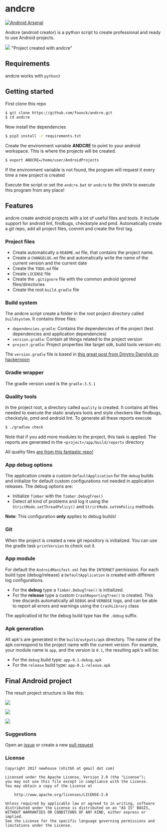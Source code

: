 # andcre

[![Android Arsenal](https://img.shields.io/badge/Android%20Arsenal-andcre-green.svg?style=flat-square)](https://android-arsenal.com/details/1/6058)

Andcre (android creator) is a python script to create professional and ready to use Android projects.

![](https://github.com/fooock/andcre/blob/master/media/andcre_project.png) "Project created with andcre"

## Requirements
andcre works with `python3`

## Getting started
First clone this repo
```sh
$ git clone https://github.com/fooock/andcre.git
$ cd andcre
```
Now install the dependencies
```sh
$ pip3 install -r requirements.txt
```
Create the environment variable **ANDCRE** to point to your android workspace.
This is where the projects will be created.
```sh
$ export ANDCRE=/home/user/AndroidProjects
```
If the environment variable is not found, the program will request it every time a new project is created

Execute the script or set the `andcre.bat` or `andcre` to the `$PATH` to execute this program from any place!

## Features
andcre create android projects with a lot of useful files and tools. It include support for android lint, findbugs, checkstyle and pmd. Automatically create a git repo, add all project files, commit and create the first tag.

### Project files
* Create automatically a `README.md` file, that contains the project name.
* Create a `CHANGELOG.md` file and automatically write the name of the current version
and the current date
* Create the `TODO.md` file
* Create `LICENSE` file
* Create the `.gitignore` file with the common android ignored files/directories
* Create the root `build.gradle` file

### Build system
The andcre script create a folder in the root project directory called `buildsystem`.
It contains three files:
* `dependencies.gradle`: Contains the dependencies of the project (test dependencies and
application dependencies)
* `version.gradle`: Contain all things related to the project version
* `project.gradle`: Project properties like target sdk, build tools version etc

The `version.gradle` file is based in [this great post from Dmytro Danylyk on hackernoon](https://hackernoon.com/configuring-android-project-version-name-code-b168952f3323)

### Gradle wrapper
The gradle version used is the `gradle-3.5.1`

### Quality tools
In the project root, a directory called `quality` is created. It contains all files needed to execute the static analysis tools and style checkers like findbugs, checkstyle, pmd and android lint. To generate all these reports execute
```sh
$ ./gradlew check
```
Note that if you add more modules to the project, this task is applied. The reports are generated in the `<project>/app/build/reports` directory

All quality files [are from this fantastic repo!](https://github.com/Piasy/AndroidCodeQualityConfig)

### App debug options
The application create a custom `DefaultApplication` for the `debug` builds and initialize for default custom configurations not needed in application releases. The debug options are:
* Initialize `Timber` with the `Timber.DebugTree()`
* Detect all kind of problems and log it using the `StrictMode.setThreadPolicy()` and `StrictMode.setVmPolicy` methods.

**Note**: This configuration **only** applies to debug builds! 

### Git
When the project is created a new git repository is initialized. You can use the gradle task `printVersion` to check out it.

### App module
For default the `AndroidManifest.xml` has the `INTERNET` permission. For each build type (debug/release) a `DefaultApplication` is created with different log configurations.
* For the **debug** type a `Timber.DebugTree()` is initialized.
* For the **release** type a custom `CrashReportingTree()` is created. This tree discards automatically all `DEBUG` and `VERBOSE` logs, and can be able to report all errors and warnings using the `CrashLibrary` class

The applicatiod id for the debug build type has the `.debug` suffix.

### Apk generation
All apk's are generated in the `build/outputs/apk` directory. The name of the apk correspond to the project name with the current version. For example, your module name is `app`, and the version is `0.1`, the resulting apk's will be:
* For the `debug` build type: `app-0.1-debug.apk`
* For the `release` build type: `app-0.1-release.apk`

## Final Android project
The result project structure is like this:

![](https://github.com/fooock/andcre/blob/master/media/img1.png)

![](https://github.com/fooock/andcre/blob/master/media/img2.png)

![](https://github.com/fooock/andcre/blob/master/media/img3.png)

### Suggestions
Open an [issue](https://github.com/fooock/andcre/issues) or create a new [pull request](https://github.com/fooock/andcre/pulls)

### License
```
Copyright 2017 newhouse (nhitbh at gmail dot com)

Licensed under the Apache License, Version 2.0 (the "License");
you may not use this file except in compliance with the License.
You may obtain a copy of the License at

    http://www.apache.org/licenses/LICENSE-2.0

Unless required by applicable law or agreed to in writing, software
distributed under the License is distributed on an "AS IS" BASIS,
WITHOUT WARRANTIES OR CONDITIONS OF ANY KIND, either express or implied.
See the License for the specific language governing permissions and
limitations under the License.
```